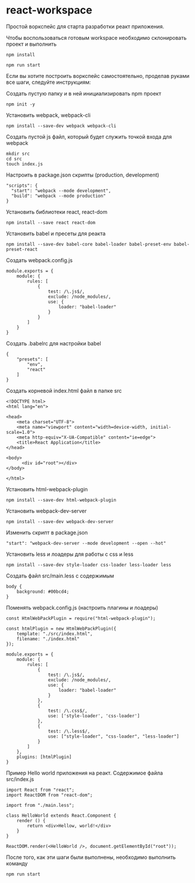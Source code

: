# react-workspace
Простой воркспейс для старта разработки реакт приложения.

Чтобы воспользоваться готовым workspace необходимо склонировать проект и выполнить
```
npm install

npm run start
```

Если вы хотите построить воркспейс самостоятельно, проделав руками все шаги, следуйте инструкциям:

Создать пустую папку и в ней инициализировать npm проект
```
npm init -y
```

Установить webpack, webpack-cli
```
npm install --save-dev webpack webpack-cli
```

Создать пустой js файл, который будет служить точкой входа для webpack
```
mkdir src
cd src
touch index.js
```

Настроить в package.json скрипты (production, development)
```
"scripts": {
  "start": "webpack --mode development",
  "build": "webpack --mode production"
}
```
Установить библиотеки react, react-dom
```
npm install --save react react-dom
```

Установить babel и пресеты для реакта
```
npm install --save-dev babel-core babel-loader babel-preset-env babel-preset-react
```

Создать webpack.config.js
```
module.exports = {
    module: {
        rules: [
            {
                test: /\.js$/,
                exclude: /node_modules/,
                use: {
                    loader: "babel-loader"
                }
            }          
        ]
    }
}
```
Создать .babelrc для настройки babel
```
{
    "presets": [
        "env",
        "react"
    ]
}
```

Создать корневой index.html файл в папке src
```
<!DOCTYPE html>
<html lang="en">

<head>
    <meta charset="UTF-8">
    <meta name="viewport" content="width=device-width, initial-scale=1.0">
    <meta http-equiv="X-UA-Compatible" content="ie=edge">
    <title>React Application</title>    
</head>

<body>
      <div id="root"></div>
</body>

</html>
```

Установить html-webpack-plugin
```
npm install --save-dev html-webpack-plugin
```

Установить webpack-dev-server
```
npm install --save-dev webpack-dev-server
```

Изменить скрипт в package.json
```
"start": "webpack-dev-server --mode development --open --hot"
```

Установить less и лоадеры для работы с css и less
```
npm install --save-dev style-loader css-loader less-loader less
```

Создать файл src/main.less с содержимым 
```
body {
    background: #00bcd4;
}
```

Поменять webpack.config.js (настроить плагины и лоадеры)
```
const HtmlWebPackPlugin = require("html-webpack-plugin");

const htmlPlugin = new HtmlWebPackPlugin({
    template: "./src/index.html",
    filename: "./index.html"
});

module.exports = {
    module: {
        rules: [
            {
                test: /\.js$/,
                exclude: /node_modules/,
                use: {
                    loader: "babel-loader"
                }
            }, 
            {
                test: /\.css$/,
                use: ['style-loader', 'css-loader']
            },
            {
                test: /\.less$/,
                use: ["style-loader", "css-loader", "less-loader"]
            }
        ]
    },
    plugins: [htmlPlugin]
}
```

Пример Hello world приложения на реакт. Содержимое файла src/index.js
```
import React from "react";
import ReactDOM from "react-dom";

import from "./main.less";

class HelloWorld extends React.Component {
    render () {
        return <div>Hellow, world!</div>
    }
}

ReactDOM.render(<HelloWorld />, document.getElementById("root"));
```

После того, как эти шаги были выполнены, необходимо выполнить команду
```
npm run start
```
